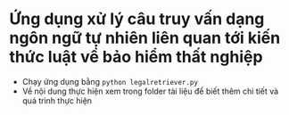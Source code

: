 # Ứng dụng xử lý câu truy vấn dạng ngôn ngữ tự nhiên liên quan tới kiến thức luật về bảo hiểm thất nghiệp
- Chạy ứng dụng bằng `python legalretriever.py`
- Về nội dung thực hiện xem trong folder tài liệu để biết thêm chi tiết và quá trình thực hiện
